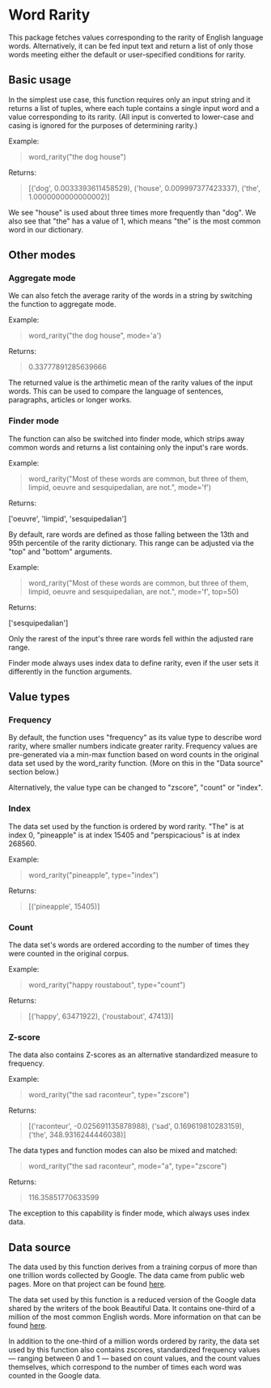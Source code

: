 # Word Rarity

This package fetches values corresponding to the rarity of English language words. Alternatively, it can be fed input text and return a list of only those words meeting either the default or user-specified conditions for rarity.

## Basic usage

In the simplest use case, this function requires only an input string and it returns a list of tuples, where each tuple contains a single input word and a value corresponding to its rarity. (All input is converted to lower-case and casing is ignored for the purposes of determining rarity.)

Example:

> word_rarity("the dog house")

Returns: 

> [('dog', 0.0033393611458529), ('house', 0.009997377423337), ('the', 1.0000000000000002)]

We see "house" is used about three times more frequently than "dog". We also see that "the" has a value of 1, which means "the" is the most common word in our dictionary.

## Other modes

### Aggregate mode

We can also fetch the average rarity of the words in a string by switching the function to aggregate mode.

Example:

> word_rarity("the dog house", mode='a')

Returns: 

> 0.33777891285639666

The returned value is the arthimetic mean of the rarity values of the input words. This can be used to compare the language of sentences, paragraphs, articles or longer works.

### Finder mode

The function can also be switched into finder mode, which strips away common words and returns a list containing only the input's rare words.

Example:

> word_rarity("Most of these words are common, but three of them, limpid, oeuvre and sesquipedalian, are not.", mode='f')

Returns: 

['oeuvre', 'limpid', 'sesquipedalian']

By default, rare words are defined as those falling between the 13th and 95th percentile of the rarity dictionary. This range can be adjusted via the "top" and "bottom" arguments.

Example:

> word_rarity("Most of these words are common, but three of them, limpid, oeuvre and sesquipedalian, are not.", mode='f', top=50)

Returns:

['sesquipedalian']

Only the rarest of the input's three rare words fell within the adjusted rare range.

Finder mode always uses index data to define rarity, even if the user sets it differently in the function arguments.

## Value types

### Frequency

By default, the function uses "frequency" as its value type to describe word rarity, where smaller numbers indicate greater rarity. Frequency values are pre-generated via a min-max function based on word counts in the original data set used by the word_rarity function. (More on this in the "Data source" section below.)

Alternatively, the value type can be changed to "zscore", "count" or "index".

### Index

The data set used by the function is ordered by word rarity. "The" is at index 0, "pineapple" is at index 15405 and "perspicacious" is at index 268560.

Example: 

> word_rarity("pineapple", type="index")

Returns: 

> [('pineapple', 15405)]

### Count

The data set's words are ordered according to the number of times they were counted in the original corpus. 

Example: 

> word_rarity("happy roustabout", type="count")

Returns: 

> [('happy', 63471922), ('roustabout', 47413)]

### Z-score

The data also contains Z-scores as an alternative standardized measure to frequency.

Example:

> word_rarity("the sad raconteur", type="zscore")
 
Returns:

> [('raconteur', -0.025691135878988), ('sad', 0.169619810283159), ('the', 348.9316244446038)]

The data types and function modes can also be mixed and matched:

> word_rarity("the sad raconteur", mode="a", type="zscore")

Returns: 

> 116.35851770633599

The exception to this capability is finder mode, which always uses index data.

## Data source

The data used by this function derives from a training corpus of more than one trillion words collected by Google. The data came from public web pages. More on that project can be found [here](https://ai.googleblog.com/2006/08/all-our-n-gram-are-belong-to-you.html). 

The data set used by this function is a reduced version of the Google data shared by the writers of the book Beautiful Data. It contains one-third of a million of the most common English words. More information on that can be found [here](http://norvig.com/ngrams/).

In addition to the one-third of a million words ordered by rarity, the data set used by this function also contains zscores, standardized frequency values — ranging between 0 and 1 — based on count values, and the count values themselves, which correspond to the number of times each word was counted in the Google data.



